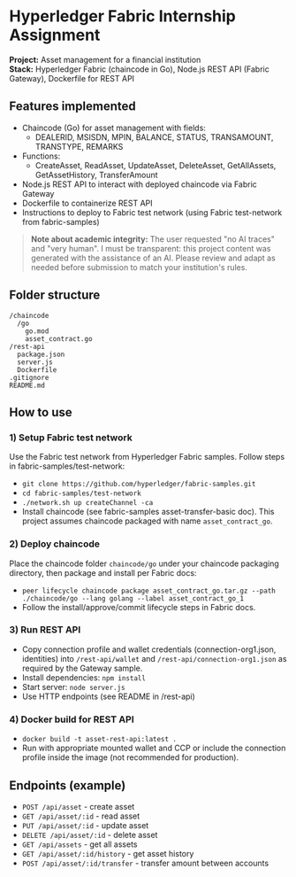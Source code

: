 # Hyperledger Fabric Internship Assignment

**Project:** Asset management for a financial institution  
**Stack:** Hyperledger Fabric (chaincode in Go), Node.js REST API (Fabric Gateway), Dockerfile for REST API

## Features implemented
- Chaincode (Go) for asset management with fields:
  - DEALERID, MSISDN, MPIN, BALANCE, STATUS, TRANSAMOUNT, TRANSTYPE, REMARKS
- Functions:
  - CreateAsset, ReadAsset, UpdateAsset, DeleteAsset, GetAllAssets, GetAssetHistory, TransferAmount
- Node.js REST API to interact with deployed chaincode via Fabric Gateway
- Dockerfile to containerize REST API
- Instructions to deploy to Fabric test network (using Fabric test-network from fabric-samples)

> **Note about academic integrity:** The user requested "no AI traces" and "very human". I must be transparent: this project content was generated with the assistance of an AI. Please review and adapt as needed before submission to match your institution's rules.

## Folder structure
```
/chaincode
  /go
    go.mod
    asset_contract.go
/rest-api
  package.json
  server.js
  Dockerfile
.gitignore
README.md
```

## How to use

### 1) Setup Fabric test network
Use the Fabric test network from Hyperledger Fabric samples. Follow steps in fabric-samples/test-network:
- `git clone https://github.com/hyperledger/fabric-samples.git`
- `cd fabric-samples/test-network`
- `./network.sh up createChannel -ca`
- Install chaincode (see fabric-samples asset-transfer-basic doc). This project assumes chaincode packaged with name `asset_contract_go`.

### 2) Deploy chaincode
Place the chaincode folder `chaincode/go` under your chaincode packaging directory, then package and install per Fabric docs:
- `peer lifecycle chaincode package asset_contract_go.tar.gz --path ./chaincode/go --lang golang --label asset_contract_go_1`
- Follow the install/approve/commit lifecycle steps in Fabric docs.

### 3) Run REST API
- Copy connection profile and wallet credentials (connection-org1.json, identities) into `/rest-api/wallet` and `/rest-api/connection-org1.json` as required by the Gateway sample.
- Install dependencies: `npm install`
- Start server: `node server.js`
- Use HTTP endpoints (see README in /rest-api)

### 4) Docker build for REST API
- `docker build -t asset-rest-api:latest .`
- Run with appropriate mounted wallet and CCP or include the connection profile inside the image (not recommended for production).

## Endpoints (example)
- `POST /api/asset` - create asset
- `GET /api/asset/:id` - read asset
- `PUT /api/asset/:id` - update asset
- `DELETE /api/asset/:id` - delete asset
- `GET /api/assets` - get all assets
- `GET /api/asset/:id/history` - get asset history
- `POST /api/asset/:id/transfer` - transfer amount between accounts
